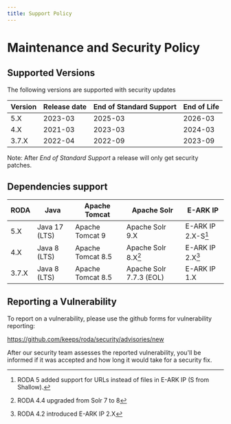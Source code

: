 ```yaml
---
title: Support Policy
---
```

# Maintenance and Security Policy

## Supported Versions

The following versions are supported with security updates

| Version | Release date       | End of Standard Support | End of Life |
| ------- | ------------------ | ----------------------- | ----------- |
| 5.X     | 2023-03            | 2025-03                 | 2026-03     |
| 4.X     | 2021-03            | 2023-03                 | 2024-03     |
| 3.7.X   | 2022-04            | 2022-09                 | 2023-09     |


Note: After *End of Standard Support* a release will only get security patches.

## Dependencies support

| RODA    | Java          | Apache Tomcat     | Apache Solr             | E-ARK IP           |
| ------- | ------------- | ----------------- | ----------------------- | ------------------ |
| 5.X     | Java 17 (LTS) | Apache Tomcat 9   | Apache Solr 9.X         | E-ARK IP 2.X-S[^3] | 
| 4.X     | Java 8 (LTS)  | Apache Tomcat 8.5 | Apache Solr 8.X[^1]     | E-ARK IP 2.X[^2]   |  
| 3.7.X   | Java 8 (LTS)  | Apache Tomcat 8.5 | Apache Solr 7.7.3 (EOL) | E-ARK IP 1.X       |

[^1]: RODA 4.4 upgraded from Solr 7 to 8
[^2]: RODA 4.2 introduced E-ARK IP 2.X
[^3]: RODA 5 added support for URLs instead of files in E-ARK IP (S from Shallow).

## Reporting a Vulnerability

To report on a vulnerability, please use the github forms for vulnerability reporting:

https://github.com/keeps/roda/security/advisories/new

After our security team assesses the reported vulnerability, you'll be informed if it was accepted and how long it would take for a security fix.

